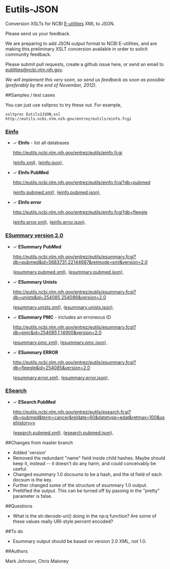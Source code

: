 ﻿Eutils-JSON
===========

Conversion XSLTs for NCBI [E-utilities](http://www.ncbi.nlm.nih.gov/books/NBK25501/) XML to JSON.

Please send us your feedback.

We are preparing to add JSON output format to NCBI E-utilities, and are making
this preliminary XSLT conversion available in order to solicit community feedback.

Please submit pull requests, create a github issue here, or send an email to
[eutilities@ncbi.nlm.nih.gov](mailto:eutilities@ncbi.nlm.nih.gov).

_We will implement this very soon, so send us feedback as soon as possible (preferably
by the end of November, 2012)._


##Samples / test cases

You can just use xsltproc to try these out.  For example,

    xsltproc Eutils2JSON.xsl http://eutils.ncbi.nlm.nih.gov/entrez/eutils/einfo.fcgi

### [Einfo](http://www.ncbi.nlm.nih.gov/books/NBK25499/#chapter4.EInfo)

+ ✓ **EInfo** - list all databases

    http://eutils.ncbi.nlm.nih.gov/entrez/eutils/einfo.fcgi

    ([einfo.xml](klortho/samples/einfo.xml)),
    ([einfo.json](klortho/samples/einfo.json)),

+ ✓ **EInfo PubMed**

    http://eutils.ncbi.nlm.nih.gov/entrez/eutils/einfo.fcgi?db=pubmed

    ([einfo.pubmed.xml](klortho/samples/einfo.pubmed.xml)),
    ([einfo.pubmed.json](klortho/samples/einfo.pubmed.json)),

+ ✓ **EInfo error**

    http://eutils.ncbi.nlm.nih.gov/entrez/eutils/einfo.fcgi?db=fleegle

    ([einfo.error.xml](klortho/samples/einfo.error.xml)),
    ([einfo.error.json](klortho/samples/einfo.error.json)),

### [ESummary version 2.0](http://www.ncbi.nlm.nih.gov/books/NBK25499/#chapter4.ESummary)

+ ✓ **ESummary PubMed**

    http://eutils.ncbi.nlm.nih.gov/entrez/eutils/esummary.fcgi?db=pubmed&id=5683731,22144687&retmode=xml&version=2.0

    ([esummary.pubmed.xml](klortho/samples/esummary.pubmed.xml)),
    ([esummary.pubmed.json](klortho/samples/esummary.pubmed.json)),

+ ✓ **ESummary Unists**

    http://eutils.ncbi.nlm.nih.gov/entrez/eutils/esummary.fcgi?db=unists&id=254085,254086&version=2.0

    ([esummary.unists.xml](klortho/samples/esummary.unists.xml)),
    ([esummary.unists.json](klortho/samples/esummary.unists.json)),

+ ✓ **ESummary PMC** - includes an erroneous ID

    http://eutils.ncbi.nlm.nih.gov/entrez/eutils/esummary.fcgi?db=pmc&id=254085,1,14900&version=2.0

    ([esummary.pmc.xml](klortho/samples/esummary.pmc.xml)),
    ([esummary.pmc.json](klortho/samples/esummary.pmc.json)),

+ ✓ **ESummary ERROR**

    http://eutils.ncbi.nlm.nih.gov/entrez/eutils/esummary.fcgi?db=fleegle&id=254085&version=2.0

    ([esummary.error.xml](klortho/samples/esummary.error.xml)),
    ([esummary.error.json](klortho/samples/esummary.error.json)),

### [ESearch](http://www.ncbi.nlm.nih.gov/books/NBK25499/#chapter4.ESearch)

+ ✓ **ESearch PubMed**

    http://eutils.ncbi.nlm.nih.gov/entrez/eutils/esearch.fcgi?db=pubmed&term=cancer&reldate=60&datetype=edat&retmax=100&usehistory=y

    ([esearch.pubmed.xml](klortho/samples/esearch.pubmed.xml)),
    ([esearch.pubmed.json](klortho/samples/esearch.pubmed.json)),

##Changes from master branch

* Added 'version'
* Removed the redundant "name" field inside child hashes.  Maybe should keep it,
instead -- it doesn't do any harm, and could conceivably be useful.
* Changed esummary 1.0 docsums to be a hash, and the id field of each docsum is the key.
* Further changed some of the structure of esummary 1.0 output.
* Prettified the output.  This can be turned off by passing in the "pretty" parameter is
false.

##Questions

* What is the str:decode-uri() doing in the np:q function?  Are some of these values
really URI-style percent encoded?

##To do

* Esummary output should be based on version 2.0 XML, not 1.0.

##Authors

Mark Johnson, Chris Maloney